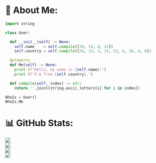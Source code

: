 # 💫 About Me:
```py
import string

class User:

  def __init__(self) -> None:
    self.name    = self.compile([39, 14, 4, 11])
    self.country = self.compile([34, 13, 3, 14, 13, 4, 18, 8, 0])

  @property
  def Me(self) -> None:
    print (f"Hello, my name is {self.name}!")
    print (f"I'm from {self.country}.")

  def compile(self, index) -> str:
    return ''.join([string.ascii_letters[i] for i in index])

WhoIs = User()
WhoIs.Me
```
# 📊 GitHub Stats:
![](https://github-readme-stats.vercel.app/api?username=DreamyPeople&theme=dark&hide_border=false&include_all_commits=true&count_private=false)<br/>
![](https://github-readme-streak-stats.herokuapp.com/?user=DreamyPeople&theme=dark&hide_border=false)<br/>
![](https://github-readme-stats.vercel.app/api/top-langs/?username=DreamyPeople&theme=dark&hide_border=false&include_all_commits=true&count_private=false&layout=compact)<br/>
[![](https://komarev.com/ghpvc/?username=DreamyPeople&color=brightgreen&style=plastic)](https://github.com/DreamyPeople) 
